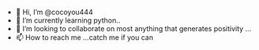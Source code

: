 - 👋 Hi, I’m @cocoyou444
- 🌱 I’m currently learning python..
- 💞️ I’m looking to collaborate on most anything that generates positivity ...
- 📫 How to reach me ...catch me if you can

<!---
cocoyou444/cocoyou444 is a ✨ special ✨ repository because its `README.md` (this file) appears on your GitHub profile.
You can click the Preview link to take a look at your changes.
--->
